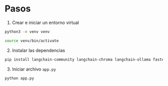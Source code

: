 # Pasos

1) Crear e iniciar un entorno virtual
```bash
python3 -m venv venv

source venv/bin/activate
```

2) Instalar las dependencias
```bash
pip install langchain-community langchain-chroma langchain-ollama fastembed langchain PyMuPDF chromadb
```

3) Iniciar archivo `app.py`
```python
python app.py
```
